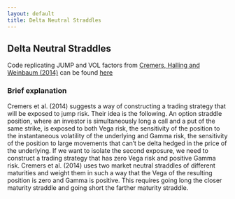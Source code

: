 ```yaml
---
layout: default
title: Delta Neutral Straddles
---
```


## Delta Neutral Straddles

Code replicating JUMP and VOL factors from [Cremers, Halling and Weinbaum (2014)](https://onlinelibrary.wiley.com/doi/abs/10.1111/jofi.12220) can be found [here](https://)

### Brief explanation

Cremers et al. (2014) suggests a way of constructing a trading strategy that will be exposed to jump risk. Their idea is the following. An option straddle position, where an investor is simultaneously long a call and a put of the same strike, is exposed to both Vega risk, the sensitivity of the position to the instantaneous volatility of the underlying and Gamma risk, the sensitivity of the position to large movements that can’t be delta hedged in the price of the underlying. If we want to isolate the second exposure, we need to construct a trading strategy that has zero Vega risk and positive Gamma risk. Cremers et al. (2014) uses two market neutral straddles of different maturities and weight them in such a way that the Vega of the resulting position is zero and Gamma is positive. This requires going long the closer maturity straddle and going short the farther maturity straddle.
